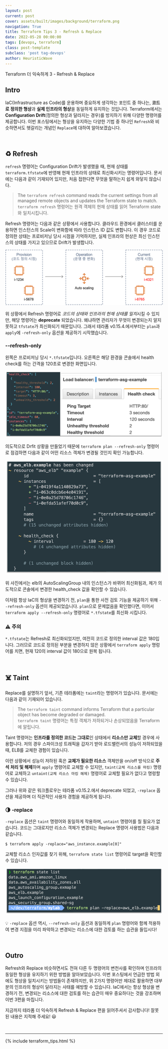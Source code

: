 ```yaml
---
layout: post
current: post
cover: assets/built/images/background/terraform.png
navigation: True
title: Terraform Tips 3 - Refresh & Replace
date: 2022-05-28 00:00:00
tags: [devops, terraform]
class: post-template
subclass: 'post tag-devops'
author: HeuristicWave
---
```


Terraform 더 익숙하게 3 - Refresh & Replace


## Intro

IaC(Infrastructure as Code)를 운용하며 중요하게 생각하는 포인트 중 하나는, **코드로 정의한 형상**과 **실제 인프라의 형상**을 동일하게 유지하는 것입니다.
Terraform에서는 **Configuration Drift**(정의한 형상과 달라지는 경우)를 방지하기 위해 다양한 명령어를 제공합니다.
이번 포스팅에서는 형상을 유지하는 다양한 기법 중 하나인 `Refresh`와 비슷하면서도 헷갈리는 개념인 `Replace`에 대하여 알아보겠습니다.  

<br>

## ♻️ Refresh

`refresh` 명령어는 Configuration Drift가 발생했을 때, 현재 상태를 `terraform.tfstate`에 반영해 현재 인프라의 상태로 최신화시키는 명령어입니다.
문서에는 다음과 같이 기재되어 있지만, 처음 접한다면 무엇을 말하는지 쉽게 와닿지 않습니다.

> The `terraform refresh` command reads the current settings from all managed remote objects and updates the Terraform state to match. <br>
> `terraform refresh` 명령어는 원격 객체의 현재 상태를 읽어 Terraform state와 일치시킵니다.

Refresh 명령어는 다음과 같은 상황에서 사용합니다. 클라우드 환경에서 클러스터를 운용하면 인스턴스의 Scale이 변화함에 따라 인스턴스 ID 값도 변합니다.
이 경우 코드로 정의한 상태는 프로비저닝 당시 시점을 기억하지만, 실제 인프라의 현상은 최신 인스턴스의 상태를 가지고 있으므로 Drift가 발생합니다.

![state](../../assets/built/images/post/terraform/state.png)

위 상황에서 Refresh 명령어로 *코드의 상태와 인프라의 현재 상태를 일치*시킬 수 있지만, 해당 명령어는 **deprecate** 되었습니다. 왜냐하면 관리자가 무엇이 변경되는지 알지 못하고 `tfstate`가 최신화되기 때문입니다.
그래서 테라폼 v0.15.4.에서부터는 `plan`과 `apply`에 `-refresh-only` 옵션을 제공하기 시작했습니다.

### --refresh-only

왼쪽은 프로비저닝 당시 `*.tfstate`입니다. 오른쪽은 해당 환경을 콘솔에서 health check를 하는 간격을 120초로 변경한 화면입니다.

![refresh](../../assets/built/images/post/terraform/refresh.png)

의도적으로 Drfit 상황을 만들었기 때문에 `terraform plan --refresh-only` 명령어로 점검하면 다음과 같이 어떤 리소스 객체가 변경될 것인지 확인 가능합니다.

![refresh-only](../../assets/built/images/post/terraform/refresh-only.png)

위 사진에서는 elb의 AutoScalingGroup 내의 인스턴스가 바뀌어 최신화됨과, 제가 의도적으로 콘솔에서 변경한 health_check 값을 확인할 수 있습니다.

이처럼 항상 IaC의 형상을 변경하기 전, `plan`을 통한 사전 검토 기능을 제공하기 위해 `--refresh-only` 옵션이 제공되었습니다.
`plan`으로 문제없음을 확인했다면, 이어서 `terraform apply --refresh-only` 명령어로 `*.tfstate`를 최신화 시킵니다.

### ⚠️ 주의

`*.tfstate`는 Refresh로 최신화되었지만, 여전히 코드로 정의한 interval 값은 180입니다.
그러므로 코드로 정의된 부분을 변경하지 않은 상황에서 `terraform apply` 명렁어를 치면, 현재 120의 interval 값이 180으로 원복 됩니다.

<br>

## ☠️ Taint

Replace를 설명하기 앞서, 기존 테라폼에는 `taint`라는 명령어가 있습니다. 문서에는 다음과 같이 기재되어 있습니다.

> The `terraform taint` command informs Terraform that a particular object has become degraded or damaged. <br>
> `terraform taint` 명령어는 특정 객체가 저하되거나 손상되었음을 Terraform에 알립니다.

Taint 명령어는 **인프라를 정의한 코드는 그대로**인 상태에서 **리소스만 교체**할 경우에 사용합니다.
저의 경우 스파이크성 트래픽을 갑자기 받아 로드밸런서의 성능이 저하되었을 때, ELB를 교체한 경험이 있습니다.

이런 상황에서 성능이 저하된 혹은 **교체가 필요한 리소스** 객체만을 on/off 방식으로 **주석 처리 및 해제**하며 `apply` 명령어로 교체할 수 있지만,
`taint(교체 리소스를 마킹)` 명령어로 교체하고 `untaint(교체 리소스 마킹 해제)` 명령어로 교체할 필요가 없다고 명령할 수 있습니다.

그러나 위와 같은 워크플로우는 테라폼 v0.15.2.에서 deprecate 되었고, `-replace` 옵션을 제공하며 더 직관적인 사용자 경험을 제공하게 됩니다.

### 🌗 -replace

`-replace` 옵션은 `taint` 명령어와 동일하게 작용하며, `untaint` 명령어를 칠 필요가 없습니다.
코드는 그대로지만 리소스 객체가 변경되는 Replace 명령어 사용법은 다음과 같습니다.

```shell
$ terraform apply -replace="aws_instance.example[0]"
```

교체할 리소스 인자값를 찾기 위해, `terraform state list` 명령어로 target을 확인할 수 있습니다.

![replace](../../assets/built/images/post/terraform/replace.png)

💡 `-replace` 옵션 역시, `--refresh-only` 옵션과 동일하게 `plan` 명령어와 함께 적용하여 변경 지점을 미리 파악하고
변경되는 리소스에 대한 검토를 하는 습관을 들입시다!

<br>

## Outro

Refresh와 Replace 비슷하면서도 전혀 다른 두 명령어의 변천사를 확인하며 인프라의 동일한 형상을 유지하기 위한 방법을 알아보았습니다.
이번 포스팅에서 언급한 방법 외에도 형상을 일치시키는 방법들이 존재하지만, 위 2가지 명령어만 제대로 활용하면 대부분의 인프라의 형상이 달라지는 사태를 예방할 수 있습니다. 
IaC에서는 항상 형상을 변경하기 전, 변경되는 리소스에 대한 검토를 하는 습관이 매우 중요하다는 것을 강조하며 이번 3편을 마칩니다.

지금까지 테라폼 더 익숙하게 Refresh & Replace 편을 읽어주셔서 감사합니다! 잘못된 내용은 지적해 주세요! 😃

<br>

---

{% include terraform_tips.html %}

<br>